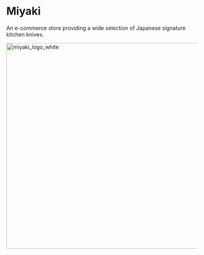 # Miyaki
An e-commerce store providing a wide selection of Japanese signature kitchen knives.

<img width="542" alt="miyaki_logo_white" src="https://user-images.githubusercontent.com/100235225/171977273-4e393d74-0f30-43f6-9854-09f2e1bf2649.png">
